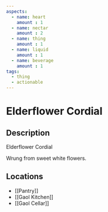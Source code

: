 ```yaml
---
aspects: 
  - name: heart
    amount : 1
  - name: nectar
    amount : 2
  - name: thing
    amount : 1
  - name: liquid
    amount : 1
  - name: beverage
    amount : 1
tags:
  - thing
  - actionable
---
```


# Elderflower Cordial

## Description
Elderflower Cordial

Wrung from sweet white flowers.
## Locations
- [[Pantry]]
- [[Gaol Kitchen]]
- [[Gaol Cellar]]